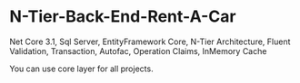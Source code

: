 # N-Tier-Back-End-Rent-A-Car


Net Core 3.1,
Sql Server,
EntityFramework Core,
N-Tier Architecture,
Fluent Validation,
Transaction,
Autofac,
Operation Claims,
InMemory Cache

You can use core layer for all projects.
